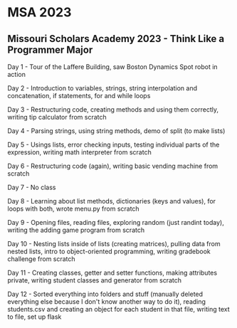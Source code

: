 # MSA 2023
## Missouri Scholars Academy 2023 - Think Like a Programmer Major

Day 1 - Tour of the Laffere Building, saw Boston Dynamics Spot robot in action

Day 2 - Introduction to variables, strings, string interpolation and concatenation, if statements, for and while loops

Day 3 - Restructuring code, creating methods and using them correctly, writing tip calculator from scratch

Day 4 - Parsing strings, using string methods, demo of split (to make lists)

Day 5 - Usings lists, error checking inputs, testing individual parts of the expression, writing math interpreter from scratch

Day 6 - Restructuring code (again), writing basic vending machine from scratch

Day 7 - No class

Day 8 - Learning about list methods, dictionaries (keys and values), for loops with both, wrote menu.py from scratch

Day 9 - Opening files, reading files, exploring random (just randint today), writing the adding game program from scratch

Day 10 - Nesting lists inside of lists (creating matrices), pulling data from nested lists, intro to object-oriented programming, writing gradebook challenge from scratch

Day 11 - Creating classes, getter and setter functions, making attributes private, writing student classes and generator from scratch

Day 12 - Sorted everything into folders and stuff (manually deleted everything else because I don't know another way to do it), reading students.csv and creating an object for each student in that file, writing text to file, set up flask
